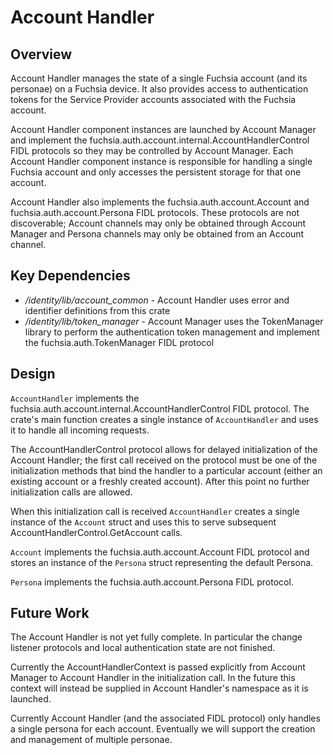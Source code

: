 # Account Handler

## Overview

Account Handler manages the state of a single Fuchsia account (and its personae)
on a Fuchsia device. It also provides access to authentication tokens for the
Service Provider accounts associated with the Fuchsia account.

Account Handler component instances are launched by Account Manager and
implement the fuchsia.auth.account.internal.AccountHandlerControl FIDL protocols
so they may be controlled by Account Manager. Each Account Handler component
instance is responsible for handling a single Fuchsia account and only accesses
the persistent storage for that one account.

Account Handler also implements the fuchsia.auth.account.Account and
fuchsia.auth.account.Persona FIDL protocols. These protocols are not
discoverable; Account channels may only be obtained through Account Manager and
Persona channels may only be obtained from an Account channel.


## Key Dependencies

* */identity/lib/account_common* - Account Handler uses error and identifier
  definitions from this crate
* */identity/lib/token_manager* - Account Manager uses the TokenManager library
  to perform the authentication token management and implement the
  fuchsia.auth.TokenManager FIDL protocol


## Design

`AccountHandler` implements the
fuchsia.auth.account.internal.AccountHandlerControl FIDL protocol. The crate's
main function creates a single instance of `AccountHandler` and uses it to
handle all incoming requests.

The AccountHandlerControl protocol allows for delayed initialization of the
Account Handler; the first call received on the protocol must be one of the
initialization methods that bind the handler to a particular account (either an
existing account or a freshly created account). After this point no further
initialization calls are allowed.

When this initialization call is received `AccountHandler` creates a single
instance of the `Account` struct and uses this to serve subsequent
AccountHandlerControl.GetAccount calls.

`Account` implements the fuchsia.auth.account.Account FIDL protocol and stores
an instance of the `Persona` struct representing the default Persona.

`Persona` implements the fuchsia.auth.account.Persona FIDL protocol.


## Future Work

The Account Handler is not yet fully complete. In particular the change listener
protocols and local authentication state are not finished.

Currently the AccountHandlerContext is passed explicitly from Account Manager to
Account Handler in the initialization call. In the future this context will
instead be supplied in Account Handler's namespace as it is launched.

Currently Account Handler (and the associated FIDL protocol) only handles a
single persona for each account. Eventually we will support the creation and
management of multiple personae.

